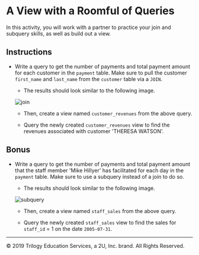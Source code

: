 # A View with a Roomful of Queries

In this activity, you will work with a partner to practice your join and subquery skills, as well as build out a view.

## Instructions

* Write a query to get the number of payments and total payment amount for each customer in the `payment` table. Make sure to pull the customer `first_name` and `last_name` from the `customer` table via a `JOIN`.

  * The results should look similar to the following image.

  ![join](Images/join.png)

  * Then, create a view named `customer_revenues` from the above query.

  * Query the newly created `customer_revenues` view to find the revenues associated with customer 'THERESA WATSON'.

## Bonus

* Write a query to get the number of payments and total payment amount that the staff member 'Mike Hillyer' has facilitated for each day in the `payment` table. Make sure to use a subquery instead of a join to do so.

  * The results should look similar to the following image.

  ![subquery](Images/subquery.png)

  * Then, create a view named `staff_sales` from the above query.

  * Query the newly created `staff_sales` view to find the sales for `staff_id` = 1 on the date `2005-07-31`.

---

© 2019 Trilogy Education Services, a 2U, Inc. brand. All Rights Reserved.
